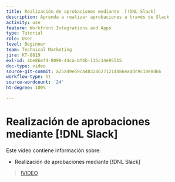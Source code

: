 ```yaml
---
title: Realización de aprobaciones mediante  [!DNL Slack]
description: Aprenda a realizar aprobaciones a través de Slack
activity: use
feature: Workfront Integrations and Apps
type: Tutorial
role: User
level: Beginner
team: Technical Marketing
jira: KT-8819
exl-id: abe86ef4-8090-44ca-bf4b-115c14e95515
doc-type: video
source-git-commit: a25a49e59ca483246271214886ea4dc9c10e8d66
workflow-type: ht
source-wordcount: '24'
ht-degree: 100%

---
```


# Realización de aprobaciones mediante [!DNL Slack]

Este vídeo contiene información sobre:

* Realización de aprobaciones mediante [!DNL Slack]

>[!VIDEO](https://video.tv.adobe.com/v/335119/?quality=12&learn=on)
